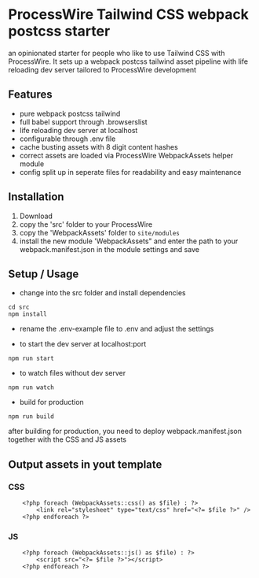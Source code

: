 # ProcessWire Tailwind CSS webpack postcss starter

an opinionated starter for people who like to use Tailwind CSS with ProcessWire. It sets up a webpack postcss tailwind  asset pipeline with life reloading dev server tailored to ProcessWire development

## Features
- pure webpack postcss tailwind
- full babel support through .browserslist
- life reloading dev server at localhost
- configurable through .env file
- cache busting assets with 8 digit content hashes
- correct assets are loaded via ProcessWire WebpackAssets helper module
- config split up in seperate files for readability and easy maintenance

## Installation
1. Download
2. copy the 'src' folder to your ProcessWire
3. copy the 'WebpackAssets' folder to `site/modules`
4. install the new module 'WebpackAssets" and enter the path to your webpack.manifest.json in the module settings and save

## Setup / Usage
- change into the src folder and install dependencies
```
cd src
npm install
```
- rename the .env-example file to .env and adjust the settings

- to start the dev server at localhost:port
```
npm run start
```

- to watch files without dev server
```
npm run watch
```

- build for production
```
npm run build
```
after building for production, you need to deploy webpack.manifest.json together with the CSS and JS assets

## Output assets in yout template

### CSS
```
	<?php foreach (WebpackAssets::css() as $file) : ?>
		<link rel="stylesheet" type="text/css" href="<?= $file ?>" />
	<?php endforeach ?>

```
### JS
```
	<?php foreach (WebpackAssets::js() as $file) : ?>
		<script src="<?= $file ?>"></script>
	<?php endforeach ?>
```

